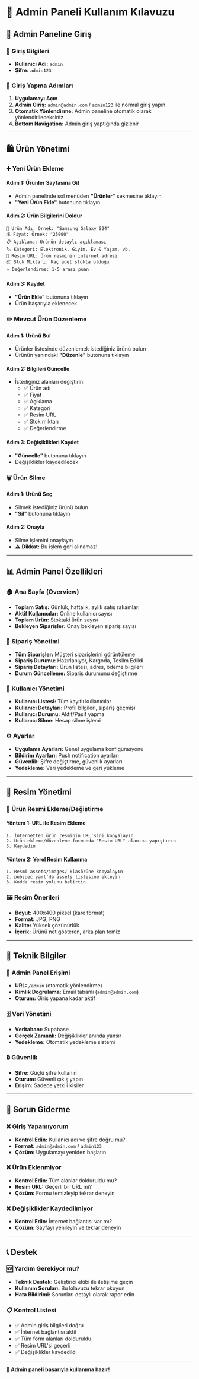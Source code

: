 # 🎯 Admin Paneli Kullanım Kılavuzu

## 📱 Admin Paneline Giriş

### 🔐 Giriş Bilgileri
- **Kullanıcı Adı:** `admin`
- **Şifre:** `admin123`

### 🚀 Giriş Yapma Adımları
1. **Uygulamayı Açın**
2. **Admin Giriş:** `admin@admin.com` / `admin123` ile normal giriş yapın
3. **Otomatik Yönlendirme:** Admin paneline otomatik olarak yönlendirileceksiniz
4. **Bottom Navigation:** Admin giriş yaptığında gizlenir

---

## 🛍️ Ürün Yönetimi

### ➕ Yeni Ürün Ekleme

#### **Adım 1: Ürünler Sayfasına Git**
- Admin panelinde sol menüden **"Ürünler"** sekmesine tıklayın
- **"Yeni Ürün Ekle"** butonuna tıklayın

#### **Adım 2: Ürün Bilgilerini Doldur**
```
📝 Ürün Adı: Örnek: "Samsung Galaxy S24"
💰 Fiyat: Örnek: "25000"
📋 Açıklama: Ürünün detaylı açıklaması
🏷️ Kategori: Elektronik, Giyim, Ev & Yaşam, vb.
📸 Resim URL: Ürün resminin internet adresi
📦 Stok Miktarı: Kaç adet stokta olduğu
⭐ Değerlendirme: 1-5 arası puan
```

#### **Adım 3: Kaydet**
- **"Ürün Ekle"** butonuna tıklayın
- Ürün başarıyla eklenecek

### ✏️ Mevcut Ürün Düzenleme

#### **Adım 1: Ürünü Bul**
- Ürünler listesinde düzenlemek istediğiniz ürünü bulun
- Ürünün yanındaki **"Düzenle"** butonuna tıklayın

#### **Adım 2: Bilgileri Güncelle**
- İstediğiniz alanları değiştirin:
  - ✅ Ürün adı
  - ✅ Fiyat
  - ✅ Açıklama
  - ✅ Kategori
  - ✅ Resim URL
  - ✅ Stok miktarı
  - ✅ Değerlendirme

#### **Adım 3: Değişiklikleri Kaydet**
- **"Güncelle"** butonuna tıklayın
- Değişiklikler kaydedilecek

### 🗑️ Ürün Silme

#### **Adım 1: Ürünü Seç**
- Silmek istediğiniz ürünü bulun
- **"Sil"** butonuna tıklayın

#### **Adım 2: Onayla**
- Silme işlemini onaylayın
- ⚠️ **Dikkat:** Bu işlem geri alınamaz!

---

## 📊 Admin Panel Özellikleri

### 🏠 Ana Sayfa (Overview)
- **Toplam Satış:** Günlük, haftalık, aylık satış rakamları
- **Aktif Kullanıcılar:** Online kullanıcı sayısı
- **Toplam Ürün:** Stoktaki ürün sayısı
- **Bekleyen Siparişler:** Onay bekleyen sipariş sayısı

### 🛒 Sipariş Yönetimi
- **Tüm Siparişler:** Müşteri siparişlerini görüntüleme
- **Sipariş Durumu:** Hazırlanıyor, Kargoda, Teslim Edildi
- **Sipariş Detayları:** Ürün listesi, adres, ödeme bilgileri
- **Durum Güncelleme:** Sipariş durumunu değiştirme

### 👥 Kullanıcı Yönetimi
- **Kullanıcı Listesi:** Tüm kayıtlı kullanıcılar
- **Kullanıcı Detayları:** Profil bilgileri, sipariş geçmişi
- **Kullanıcı Durumu:** Aktif/Pasif yapma
- **Kullanıcı Silme:** Hesap silme işlemi

### ⚙️ Ayarlar
- **Uygulama Ayarları:** Genel uygulama konfigürasyonu
- **Bildirim Ayarları:** Push notification ayarları
- **Güvenlik:** Şifre değiştirme, güvenlik ayarları
- **Yedekleme:** Veri yedekleme ve geri yükleme

---

## 🎨 Resim Yönetimi

### 📸 Ürün Resmi Ekleme/Değiştirme

#### **Yöntem 1: URL ile Resim Ekleme**
```
1. İnternetten ürün resminin URL'sini kopyalayın
2. Ürün ekleme/düzenleme formunda "Resim URL" alanına yapıştırın
3. Kaydedin
```

#### **Yöntem 2: Yerel Resim Kullanma**
```
1. Resmi assets/images/ klasörüne kopyalayın
2. pubspec.yaml'da assets listesine ekleyin
3. Kodda resim yolunu belirtin
```

### 🖼️ Resim Önerileri
- **Boyut:** 400x400 piksel (kare format)
- **Format:** JPG, PNG
- **Kalite:** Yüksek çözünürlük
- **İçerik:** Ürünü net gösteren, arka plan temiz

---

## 🔧 Teknik Bilgiler

### 📱 Admin Panel Erişimi
- **URL:** `/admin` (otomatik yönlendirme)
- **Kimlik Doğrulama:** Email tabanlı (`admin@admin.com`)
- **Oturum:** Giriş yapana kadar aktif

### 🗄️ Veri Yönetimi
- **Veritabanı:** Supabase
- **Gerçek Zamanlı:** Değişiklikler anında yansır
- **Yedekleme:** Otomatik yedekleme sistemi

### 🔒 Güvenlik
- **Şifre:** Güçlü şifre kullanın
- **Oturum:** Güvenli çıkış yapın
- **Erişim:** Sadece yetkili kişiler

---

## 🚨 Sorun Giderme

### ❌ Giriş Yapamıyorum
- **Kontrol Edin:** Kullanıcı adı ve şifre doğru mu?
- **Format:** `admin@admin.com` / `admin123`
- **Çözüm:** Uygulamayı yeniden başlatın

### ❌ Ürün Eklenmiyor
- **Kontrol Edin:** Tüm alanlar dolduruldu mu?
- **Resim URL:** Geçerli bir URL mi?
- **Çözüm:** Formu temizleyip tekrar deneyin

### ❌ Değişiklikler Kaydedilmiyor
- **Kontrol Edin:** İnternet bağlantısı var mı?
- **Çözüm:** Sayfayı yenileyin ve tekrar deneyin

---

## 📞 Destek

### 🆘 Yardım Gerekiyor mu?
- **Teknik Destek:** Geliştirici ekibi ile iletişime geçin
- **Kullanım Soruları:** Bu kılavuzu tekrar okuyun
- **Hata Bildirimi:** Sorunları detaylı olarak rapor edin

### 📋 Kontrol Listesi
- ✅ Admin giriş bilgileri doğru
- ✅ İnternet bağlantısı aktif
- ✅ Tüm form alanları dolduruldu
- ✅ Resim URL'si geçerli
- ✅ Değişiklikler kaydedildi

---

**🎉 Admin paneli başarıyla kullanıma hazır!**